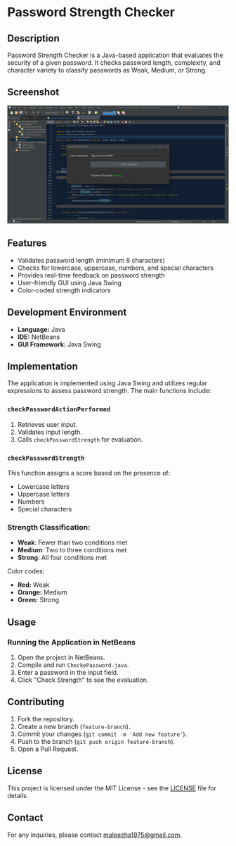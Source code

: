 # Password Strength Checker

## Description
Password Strength Checker is a Java-based application that evaluates the security of a given password. It checks password length, complexity, and character variety to classify passwords as Weak, Medium, or Strong.

## Screenshot
![Password Strength Checker Screenshot](screenshot/screenshot.png)

## Features
- Validates password length (minimum 8 characters)
- Checks for lowercase, uppercase, numbers, and special characters
- Provides real-time feedback on password strength
- User-friendly GUI using Java Swing
- Color-coded strength indicators

## Development Environment
- **Language:** Java
- **IDE:** NetBeans
- **GUI Framework:** Java Swing

## Implementation
The application is implemented using Java Swing and utilizes regular expressions to assess password strength. The main functions include:

### `checkPasswordActionPerformed`
1. Retrieves user input.
2. Validates input length.
3. Calls `checkPasswordStrength` for evaluation.

### `checkPasswordStrength`
This function assigns a score based on the presence of:
- Lowercase letters
- Uppercase letters
- Numbers
- Special characters

### Strength Classification:
- **Weak**: Fewer than two conditions met
- **Medium**: Two to three conditions met
- **Strong**: All four conditions met

Color codes:
- **Red:** Weak
- **Orange:** Medium
- **Green:** Strong

## Usage
### Running the Application in NetBeans
1. Open the project in NetBeans.
2. Compile and run `CheckePassword.java`.
3. Enter a password in the input field.
4. Click "Check Strength" to see the evaluation.

## Contributing
1. Fork the repository.
2. Create a new branch (`feature-branch`).
3. Commit your changes (`git commit -m 'Add new feature'`).
4. Push to the branch (`git push origin feature-branch`).
5. Open a Pull Request.

## License
This project is licensed under the MIT License - see the [LICENSE](LICENSE) file for details.

## Contact
For any inquiries, please contact [maleezha1975@gmail.com](mailto:maleezha1975@gmail.com).
